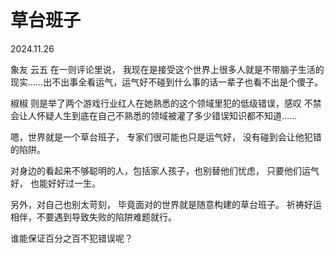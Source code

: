 # 草台班子
2024.11.26

象友 云五 在一则评论里说，
我现在是接受这个世界上很多人就是不带脑子生活的现实……出不出事全看运气，运气好不碰到什么事的话一辈子也看不出是个傻子。

椒椒 则是举了两个游戏行业红人在她熟悉的这个领域里犯的低级错误，感叹
不禁会让人怀疑人生到底在自己不熟悉的领域被灌了多少错误知识都不知道……

嗯，世界就是一个草台班子，
专家们很可能也只是运气好，
没有碰到会让他犯错的陷阱。

对身边的看起来不够聪明的人，包括家人孩子，也别替他们忧虑，
只要他们运气好，
也能好好过一生。

另外，对自己也别太苛刻，
毕竟面对的世界就是随意构建的草台班子。
祈祷好运相伴，不要遇到导致失败的陷阱难题就行。

谁能保证百分之百不犯错误呢？
